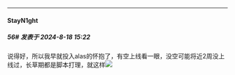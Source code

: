 ﻿
*****

####  StayN1ght  
##### 56#       发表于 2024-8-18 15:22

说得好，所以我早就投入alas的怀抱了，有空上线看一眼，没空可能将近2周没上线过，长草期都是脚本打理，就这样<img src="https://static.saraba1st.com/image/smiley/face2017/059.png" referrerpolicy="no-referrer">

